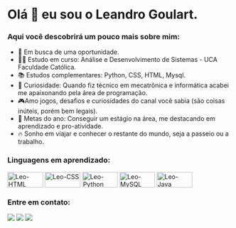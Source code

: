 # Olá 🖖 eu sou o Leandro Goulart.

### Aqui você descobrirá um pouco mais sobre mim:

* 💼 Em busca de uma oportunidade.
* 👨‍🎓 Estudo em curso: Análise e Desenvolvimento de Sistemas - UCA Faculdade Católica.
* 📚 Estudos complementares: Python, CSS, HTML, Mysql.
* 🤔 Curiosidade: Quando fiz técnico em mecatrônica e informática acabei me apaixonando pela área de programação.
* 🎮Amo jogos, desafios e curiosidades do canal você sabia (são coisas inúteis, porém bem legais).
* 🎯 Metas do ano: Conseguir um estágio na área, me destacando em aprendizado e pro-atividade.
* 🔥 Sonho em viajar e conhecer o restante do mundo, seja a passeio ou a trabalho.

### Linguagens em aprendizado:
 <div>
  <img align="center" alt="Leo-HTML" height="35" width="80" src="https://img.shields.io/badge/html5-%23E34F26.svg?style=for-the-badge&logo=html5&logoColor=white">
  <img align="center" alt="Leo-CSS" height="35" width="80" src="https://img.shields.io/badge/css3-%231572B6.svg?style=for-the-badge&logo=css3&logoColor=white">
  <img align="center" alt="Leo-Python" height="35" width="80" src="https://img.shields.io/badge/python-3670A0?style=for-the-badge&logo=python&logoColor=ffdd54">
  <img align="center" alt="Leo-MySQL" height="35" width="80" src="https://img.shields.io/badge/MySQL-00000F?style=for-the-badge&logo=mysql&logoColor=white">
  <img align="center" alt="Leo-Java" height="35" width="80" src="https://img.shields.io/badge/JavaScript-F7DF1E?style=for-the-badge&logo=javascript&logoColor=black">
 </div>


### Entre em contato:
<div> 
    <a href="https://www.instagram.com/leovg33/" target="_blank"><img src="https://img.shields.io/badge/-Instagram-%23E4405F?style=for-the-badge&logo=instagram&logoColor=white" target="_blank"></a>
 	  <a href = "mailto:leandrovgoulart@gmail.com" target="_blank"><img src="https://img.shields.io/badge/-Gmail-%23333?style=for-the-badge&logo=gmail&logoColor=white" target="_blank"></a>
  <a href="[https://www.linkedin.com/in/leandro-vieira-goulart-ba9527110](https://www.linkedin.com/in/leandrovgoulart/)" target="_blank"><img src="https://img.shields.io/badge/-LinkedIn-%230077B5?style=for-the-badge&logo=linkedin&logoColor=white" target="_blank"></a> 
